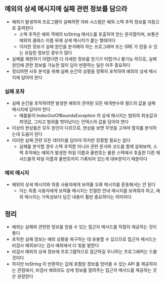 ## 예외의 상세 메시지에 실패 관련 정보를 담으라

* 예외가 발생하여 프로그램이 실패하면 자바 시스템은 예외 스택 추적 정보를 자동으로 출력한다
    * 스택 추적은 예외 객체의 toString 메서드를 호출하여 얻는 문자열이며, 보통은 예외의 클래스 이름 뒤에 상세 메시지가 붙는 형태이다
    * 이러한 정보가 실패 원인을 분석해야 하는 프로그래머 또는 SRE 가 얻을 수 있는 유일한 정보인 경우가 많다
* 실패를 재현하기 어렵다면 더 자세한 정보를 얻기가 어렵거나 불가능 하므로, 실패 원인에 관한 정보를 가능한 많이 담아 반환하는 일은 아주 중요하다
* 정리하면 사후 분석을 위해 실패 순간의 상황을 정확히 포착하여 예외의 상세 메시지에 담아야 한다

### 실패 포착

* 실패 순간을 포착하려면 발생한 예외의 관여된 모든 매개변수와 필드의 값을 실패 메시지에 담아야 한다
    * 예를들어 IndexOutOfBoundsException 의 상세 메시지는 범위의 최솟값과 최댓값, 그리고 범위를 벗어났다는 인덱스의 값을 담아야 한다
* 이상의 현상들은 모두 원인이 다르므로, 현상을 보면 무엇을 고쳐야 할지를 분석하는데 도움이 된다
* 이러한 실패 관련 모든 데이터를 담아야 하지만 장황할 필요는 없다
    * 실패를 분석할 경우 스택 추적뿐 아니라 관련 문서와 코드를 함께 살펴보며, 스택 추적에는 예외가 발생한 파일 이름과 줄번호는 물론 스택에서 호출한 다른 메서드들의 파일 이름과 줄번호까지 기록되어 있는게 대부분이기 때문이다

### 예외 메시지

* 예외의 상세 메시지와 최종 사용자에게 보여줄 오류 메시지를 혼동해서는 안 된다
    * 이는 최종 사용자에게 보여줄 메시지는 친절한 안내 메시지를 보여줘야 하고, 예외 메시지는 가독성보다 담긴 내용이 훨씬 중요하다는 의미이다

## 정리

* 예외는 실패와 관련한 정보를 얻을 수 있는 접근자 메서드를 적절히 제공하는 것이 좋다
* 포착한 실패 정보는 예외 상황을 복구하는 데 유용할 수 있으므로 접근자 메서드는 비검사 예외보다는 검사 예외에서 더 빛을 발한다
* 비검사 예외의 상세 정보에 프로그램적으로 접근하길 우너하는 프로그래머는 드물것이다
* 하지만 toString 이 반환하는 값에 포함된 정보를 얻어올 수 있는 API 를 제공하자는 관점에서, 비검사 예외라도 상세 정보를 알려주는 접근자 메서드를 제공하는 것은 권장한다
